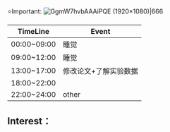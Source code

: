 ⭐Important: 
![GgmW7hvbAAAiPQE (1920×1080)|666](https://pbs.twimg.com/media/GgmW7hvbAAAiPQE?format=jpg&name=large)

| TimeLine    | Event       |
| ----------- | ----------- |
| 00:00~09:00 | 睡觉          |
| 09:00~12:00 | 睡觉          |
| 13:00~17:00 | 修改论文+了解实验数据 |
| 18:00~22:00 |             |
| 22:00~24:00 | other       |

Interest：
- 

